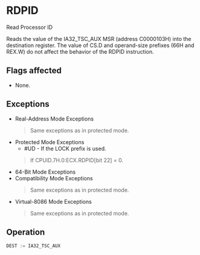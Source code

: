 # RDPID

Read Processor ID

Reads the value of the IA32_TSC_AUX MSR (address C0000103H) into the destination register.
The value of CS.D and operand-size prefixes (66H and REX.W) do not affect the behavior of the RDPID instruction.

## Flags affected

- None.

## Exceptions

- Real-Address Mode Exceptions
  > Same exceptions as in protected mode.
- Protected Mode Exceptions
  - #UD - If the LOCK prefix is used.
  > If CPUID.7H.0:ECX.RDPID[bit 22] = 0.
- 64-Bit Mode Exceptions
- Compatibility Mode Exceptions
  > Same exceptions as in protected mode.
- Virtual-8086 Mode Exceptions
  > Same exceptions as in protected mode.

## Operation

```C
DEST := IA32_TSC_AUX 
```
